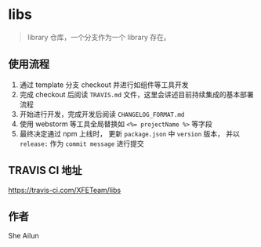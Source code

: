 # libs

> library 仓库，一个分支作为一个 library 存在。

## 使用流程

1. 通过 template 分支 checkout 并进行如组件等工具开发
2. 完成 checkout 后阅读 `TRAVIS.md` 文件，这里会讲述目前持续集成的基本部署流程
3. 开始进行开发，完成开发后阅读 `CHANGELOG_FORMAT.md`
4. 使用 webstorm 等工具全局替换如 `<%= projectName %>` 等字段
5. 最终决定通过 npm 上线时， 更新 `package.json` 中 `version` 版本， 并以 `release:` 作为 `commit message` 进行提交 

## TRAVIS CI 地址

https://travis-ci.com/XFETeam/libs

## 作者
She Ailun
